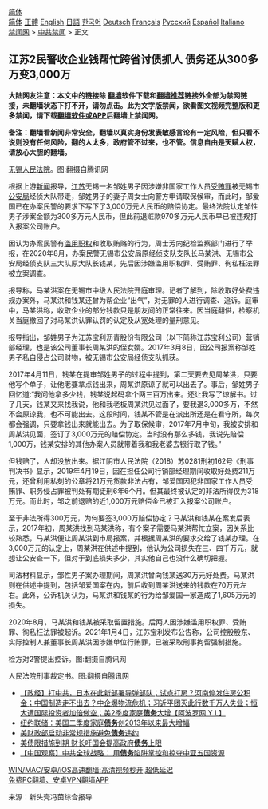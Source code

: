  <!-- 面包屑导航 --> <div class="breadcrumb"><!-- GTranslate: https://gtranslate.io/ -->  <div class="switcher notranslate">  <div class="selected">  <a href="#" onclick="return false;"> 简体</a>  </div>  <div class="option">  <a href="https://www.bannedbook.org" onclick="doGTranslate('zh-CN|zh-CN');jQuery('div.switcher div.selected a').html(jQuery(this).html());return false;" title="简体中文" class="nturl selected"> 简体</a>  <a href="https://www.bannedbook.org/zh-tw/" onclick="doGTranslate('zh-CN|zh-TW');jQuery('div.switcher div.selected a').html(jQuery(this).html());return false;" title="繁體中文" class="nturl"> 正體</a>  <a href="https://www.bannedbook.org/en/" onclick="doGTranslate('zh-CN|en');jQuery('div.switcher div.selected a').html(jQuery(this).html());return false;" title="English" class="nturl"> English</a>  <a href="https://www.bannedbook.org/ja/" onclick="doGTranslate('zh-CN|ja');jQuery('div.switcher div.selected a').html(jQuery(this).html());return false;" title="日本語" class="nturl"> 日語</a>  <a href="https://www.bannedbook.org/ko/" onclick="doGTranslate('zh-CN|ko');jQuery('div.switcher div.selected a').html(jQuery(this).html());return false;" title="한국어" class="nturl"> 한국어</a>  <a href="https://www.bannedbook.org/de/" onclick="doGTranslate('zh-CN|de');jQuery('div.switcher div.selected a').html(jQuery(this).html());return false;" title="Deutsch" class="nturl"> Deutsch</a>  <a href="https://www.bannedbook.org/fr/" onclick="doGTranslate('zh-CN|fr');jQuery('div.switcher div.selected a').html(jQuery(this).html());return false;" title="Français" class="nturl"> Français</a>  <a href="https://www.bannedbook.org/ru/" onclick="doGTranslate('zh-CN|ru');jQuery('div.switcher div.selected a').html(jQuery(this).html());return false;" title="Русский" class="nturl"> Русский</a>  <a href="https://www.bannedbook.org/es/" onclick="doGTranslate('zh-CN|es');jQuery('div.switcher div.selected a').html(jQuery(this).html());return false;" title="Español" class="nturl"> Español</a>  <a href="https://www.bannedbook.org/it/" onclick="doGTranslate('zh-CN|it');jQuery('div.switcher div.selected a').html(jQuery(this).html());return false;" title="Italiano" class="nturl"> Italiano</a>  </div>  </div>      <div class='breadcrumb-sub'><!-- Breadcrumb NavXT 6.3.0 --> <a href="https://www.bannedbook.org/" class="home">禁闻网</a> &gt; <a href="https://www.bannedbook.org/bnews/cbnews/" class="category">中共禁闻</a> &gt; 正文</div></div><h2>江苏2民警收企业钱帮忙跨省讨债抓人 债务还从300多万变3,000万</h2> <p class="notice"><b>大陆网友注意：本文中的链接除 <a href="https://github.com/bannedbook/fanqiang" >翻墙</a>软件下载和<a href="https://github.com/killgcd/justmysocks/blob/master/README.md">翻墙推荐</a>链接外全部为禁网链接，未翻墙状态下打不开，请勿点击。此为文字版禁闻，欲看图文视频完整版和更多禁闻，请下载<a href="https://github.com/bannedbook/fanqiang">翻墙软件或APP</a>后翻墙上禁闻网。</p><p>备注：翻墙看新闻非常安全，翻墙以真实身份发表敏感言论有一定风险，但只看不说则没有任何风险，翻的人太多，政府管不过来，也不管。信息自由是天赋人权，请放心大胆的翻墙。</b></p>  <div class="entry"> <p id="conimg"><a href="https://www.bannedbook.org/bnews/tag/%e6%97%a0%e9%94%a1/" class="st_tag internal_tag" rel="tag" title="标签 无锡 下的日志">无锡</a><a href="https://www.bannedbook.org/bnews/tag/%e4%ba%ba%e6%b0%91%e6%b3%95%e9%99%a2/" class="st_tag internal_tag" rel="tag" title="标签 人民法院 下的日志">人民法院</a>。图:翻摄自腾讯网</p> <p>根据上游<span class='wp_keywordlink_affiliate'><a href="https://www.bannedbook.org/" title="新闻">新闻</a></span>报导，<a href="https://www.bannedbook.org/bnews/tag/%e6%b1%9f%e8%8b%8f/" class="st_tag internal_tag" rel="tag" title="标签 江苏 下的日志">江苏</a>无锡一名邹姓男子因涉嫌非国家工作人员<a href="https://www.bannedbook.org/bnews/tag/%E5%8F%97%E8%B4%BF%E7%BD%AA/" class="st_tag internal_tag" rel="tag" title="标签 受贿罪 下的日志">受贿罪</a>被无锡市<a href="https://www.bannedbook.org/bnews/tag/%e5%85%ac%e5%ae%89%e5%b1%80/" class="st_tag internal_tag" rel="tag" title="标签 公安局 下的日志">公安局</a>经侦大队带走，邹姓男子的妻子周女士向警方申请取保候审，而此时，邹爱国已在办案民警的要求下写下了3,000万元人民币的赔偿协定。最终法院认定邹性男子涉案金额为300多万元人民币，但此前退赃款970多万元人民币早已被违规打入报案公司账户。</p> <p>因认为办案民警有<a href="https://www.bannedbook.org/bnews/tag/%E6%BB%A5%E7%94%A8%E8%81%8C%E6%9D%83/" class="st_tag internal_tag" rel="tag" title="标签 滥用职权 下的日志">滥用职权</a>和收取贿赂的行为，周士芳向纪检监察部门进行了举报，在2020年8月，办案民警无锡市公安局原经侦支队支队长马某洪、无锡市公安局经侦支队三大队原大队长钱某，先后因涉嫌滥用职权罪、受贿罪、徇私枉法罪被立案调查。</p>  <p>报导称，马某洪案在无锡市中级人民法院开庭审理。记者了解到，除收取好处费违规办案外，马某洪和钱某还曾为帮企业“出气”，对无罪的人进行调查、追诉。庭审中，马某洪称，收取企业的部分钱款只是朋友间的正常往来。因当庭翻供，检察机关当庭撤回了对马某洪认罪认罚的认定及从宽处理的量刑意见。</p> <p>报导指出，邹姓男子为江苏宝利沥青股份有限公司（以下简称江苏宝利公司）营销部经理，也是该公司董事长周某洪的侄女婿。2017年3月8日，因公司报案称邹姓男子私自侵占公司财物，被无锡市公安局经侦支队抓获。</p> <p>2017年4月11日，钱某在提审邹姓男子的过程中提到，第二天要去见周某洪，只要他写个单子，让他老婆拿点钱出来，周某洪原谅了就可以出去了。事后，邹姓男子回忆道:“我问他拿多少钱，钱某说起码拿个两三百万出来。还让我写了谅解书。过了几天，钱某又来找我说，他和我老板周某洪见过面了，要我退3,000多万，不然不会原谅我，也不可能出去。这段时间，钱某不管是在派出所还是在看守所，每次都会强调，只要拿钱出来就能出去。为了取保候审，2017年7月中旬，我被安排和周某洪见面，签订了3,000万元的赔偿协定。当时没有那么多钱，我说先赔偿1,000万，钱某安排的其他办案人员就带着我和我老婆去银行取了钱。”</p>  <p>但钱赔了，人却没放出来。据江阴市人民法院（2018）苏0281刑初162号《刑事判决书》显示，2019年4月19日，因在担任公司行销部经理期间收取好处费211万元，还曾利用私刻的公章将21万元货款非法占有，邹爱国因犯非国家工作人员受贿罪、职务侵占罪被判处有期徒刑6年6个月。但其最终被认定的非法所得仅为318万元。而此时，邹之前退赔的近1,000万元赔偿金已被汇入报案公司账户。</p> <p>至于非法所得300万元，为何要签3,000万赔偿协定？马某洪和钱某在案发后表示，2017年初，周某洪找到马某洪称，有个案子需要马某洪帮忙立案，因关系比较熟悉，马某洪便让周某洪到市局报案，并根据周某洪的要求交给了钱某办理。在3,000万元的认定上，周某洪在供述中提到，他认为公司损失在三、四千万元，就想让公安查一下，但对于到底损失多少，其实他自己也没什么确切把握。</p> <p>司法材料显示，邹性男子案办理期间，周某洪曾向钱某送30万元好处费。马某洪则在供述中提到，包括邹爱国案在内，前后收到周某洪送来的钱款在70万元左右。此外，公诉机关认为，马某洪和钱某的行为给邹爱国一家造成了1,605万元的损失。</p>  <p>2020年8月，马某洪和钱某被采取留置措施。后两人因涉嫌滥用职权罪、受贿罪、徇私枉法罪被起诉。2021年1月4日，江苏宝利发布公告称，公司控股股东、实际控制人兼董事长周某洪因涉嫌单位行贿罪，已被采取刑事拘留强制措施。</p> <p>检方对2警提出控诉。图:翻摄自腾讯网</p> <p>人民法院刑事裁定书。图:翻摄自腾讯网</p>  <ul class='op-related-articles' title='相关阅读'> <li><a href='https://www.bannedbook.org/bnews/bannedvideo/20210805/1600807.html' target='_blank'>【政经】打中共，日本在此新部署导弹部队；试点打房？河南停发住房公积金；中国制造走不出去？中企爆物流危机；习近平团灭此行数千万人失业；恒大遭国际投资者加倍做空；美2季度家庭<b>债务</b>大增【阿波罗网 Y L】</a></li> <li><a href='https://www.bannedbook.org/bnews/finance/20210804/1599721.html' target='_blank'>纽约联储：美国二季度家庭<b>债务</b>创2013年以来最大增幅</a></li> <li><a href='https://www.bannedbook.org/bnews/baitai/20210803/1599581.html' target='_blank'>美财政部启动非常规措施避免<b>债务</b>违约</a></li> <li><a href='https://www.bannedbook.org/bnews/baitai/20210803/1599400.html' target='_blank'>美债限措施到期 财长吁国会提高政府<b>债务</b>上限</a></li> <li><a href='https://www.bannedbook.org/bnews/bannedvideo/20210801/1597901.html' target='_blank'>【中国观察】中共全球战略： 用<b>债务</b>陷阱掌控和掠夺中亚五国资源</a></li> </ul> <p class="texttj"> <a href="https://github.com/bannedbook/fanqiang/wiki/V2ray%E6%9C%BA%E5%9C%BA" target="_blank">WIN/MAC/安卓/iOS高速翻墙:高清视频秒开,超低延迟</a><br/> <a href="https://github.com/bannedbook/fanqiang/wiki/%E7%A6%81%E9%97%BB%E7%BD%91%E5%AE%89%E5%8D%93%E7%BF%BB%E5%A2%99%E6%96%B0%E9%97%BBAPP" target="_blank">免费PC翻墙、安卓VPN翻墙APP</a></p><p> 来源：新头壳冯茵综合报导 </p><a name='sharetosocial'></a>  <div style="margin-bottom:5px;padding-bottom:5px;clear:both"> <div id="archive-pix-1" class="banner-ads"> <!-- AuctionX Display platform tag START --> <div id="26318x728x90x621x_ADSLOT2" clicktrack="%%CLICK_URL_ESC%%"></div> <!-- AuctionX Display platform tag END --> </div> <div id="archive-pix-2" class="banner-ads"> <!-- AuctionX Display platform tag START --> <div id="26315x300x250x621x_ADSLOT2" clicktrack="%%CLICK_URL_ESC%%"></div> <!-- AuctionX Display platform tag END --> </div> </div>  <div id="archive-pix-1" class="banner-ads"> <!-- AuctionX Display platform tag START --> <div id="26318x728x90x621x_ADSLOT3" clicktrack="%%CLICK_URL_ESC%%"></div> <!-- AuctionX Display platform tag END --> </div> </div><!--END ENTRY--> 